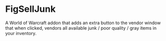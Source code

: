 # FigSellJunk

A World of Warcraft addon that adds an extra button to the vendor window that when clicked, vendors all available junk / poor quality / gray items in your inventory.
